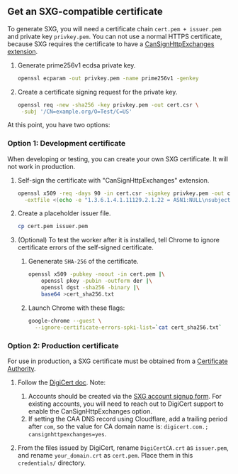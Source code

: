 <!--
Copyright 2021 Google LLC

Licensed under the Apache License, Version 2.0 (the "License");
you may not use this file except in compliance with the License.
You may obtain a copy of the License at

    https://www.apache.org/licenses/LICENSE-2.0

Unless required by applicable law or agreed to in writing, software
distributed under the License is distributed on an "AS IS" BASIS,
WITHOUT WARRANTIES OR CONDITIONS OF ANY KIND, either express or implied.
See the License for the specific language governing permissions and
limitations under the License.
-->

## Get an SXG-compatible certificate

To generate SXG, you will need a
certificate chain `cert.pem + issuer.pem` and private key `privkey.pem`.
You can not use a normal HTTPS certificate,
because SXG requires the certificate to have a
[CanSignHttpExchanges extension](https://wicg.github.io/webpackage/draft-yasskin-httpbis-origin-signed-exchanges-impl.html#cross-origin-cert-req).

1. Generate prime256v1 ecdsa private key.

   ```bash
   openssl ecparam -out privkey.pem -name prime256v1 -genkey
   ```

1. Create a certificate signing request for the private key.

   ```bash
   openssl req -new -sha256 -key privkey.pem -out cert.csr \
    -subj '/CN=example.org/O=Test/C=US'
   ```

At this point, you have two options:

### Option 1: Development certificate

When developing or testing, you can create your own SXG certificate. It will
not work in production.

1. Self-sign the certificate with "CanSignHttpExchanges" extension.

   ```bash
   openssl x509 -req -days 90 -in cert.csr -signkey privkey.pem -out cert.pem \
     -extfile <(echo -e "1.3.6.1.4.1.11129.2.1.22 = ASN1:NULL\nsubjectAltName=DNS:example.org")
   ```

1. Create a placeholder issuer file.

   ```bash
   cp cert.pem issuer.pem
   ```

1. (Optional) To test the worker after it is installed, tell Chrome to ignore
   certificate errors of the self-signed certificate.

   1. Genenerate `SHA-256` of the certificate.

      ```bash
      openssl x509 -pubkey -noout -in cert.pem |\
          openssl pkey -pubin -outform der |\
          openssl dgst -sha256 -binary |\
          base64 >cert_sha256.txt
      ```
   1. Launch Chrome with these flags:
      ```bash
      google-chrome --guest \
        --ignore-certificate-errors-spki-list=`cat cert_sha256.txt`
      ```

### Option 2: Production certificate

For use in production, a SXG certificate must be obtained from a [Certificate
Authority](https://github.com/google/webpackager/wiki/Certificate-Authorities).

1. Follow the [DigiCert
   doc](https://docs.digicert.com/manage-certificates/certificate-profile-options/get-your-signed-http-exchange-certificate/).
   Note:
   1. Accounts should be created via the [SXG account signup
      form](https://www.digicert.com/account/ietf/http-signed-exchange-account.php#create-account).
      For existing accounts, you will need to reach out to DigiCert support to
      enable the CanSignHttpExchanges option.
   1. If setting the CAA DNS record using Cloudflare, add a trailing period
      after `com`, so the value for CA domain name is: `digicert.com.;
      cansignhttpexchanges=yes`.

1. From the files issued by DigiCert, rename `DigiCertCA.crt` as `issuer.pem`,
   and rename `your_domain.crt` as `cert.pem`. Place them in this `credentials/`
   directory.
